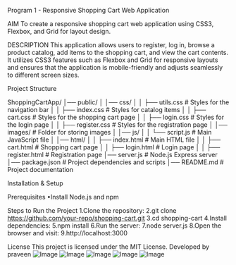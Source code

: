 Program 1 - Responsive Shopping Cart Web Application 



AIM
To create a responsive shopping cart web application using CSS3, Flexbox, and Grid for layout design.

DESCRIPTION
This application allows users to register, log in, browse a product catalog, add items to the shopping cart, and view the cart contents. It utilizes CSS3 features such as Flexbox and Grid for responsive layouts and ensures that the application is mobile-friendly and adjusts seamlessly to different screen sizes.

Project Structure

ShoppingCartApp/
│── public/
│ │── css/
│ │ ├── utils.css # Styles for the navigation bar
│ │ ├── index.css # Styles for catalog items
│ │ ├── cart.css # Styles for the shopping cart page
│ │ ├── login.css # Styles for the login page
│ │ ├── register.css # Styles for the registration page
│ │── images/ # Folder for storing images
│ │── js/
│ │ └── script.js # Main JavaScript file
│ │── html/
│ │ ├── index.html # Main HTML file
│ │ ├── cart.html # Shopping cart page
│ │ ├── login.html # Login page
│ │ ├── register.html # Registration page
│── server.js # Node.js Express server
│── package.json # Project dependencies and scripts
│── README.md # Project documentation

Installation & Setup

Prerequisites
•Install Node.js and npm

Steps to Run the Project
1.Clone the repository:
2.git clone https://github.com/your-repo/shopping-cart.git
3.cd shopping-cart
4.Install dependencies:
5.npm install
6.Run the server:
7.node server.js
8.Open the browser and visit:
9.http://localhost:3000

License
This project is licensed under the MIT License.
Developed by praveen
![Image](https://github.com/user-attachments/assets/0e9010c5-ae7b-4653-ada5-d1c1c5195e33)
![Image](https://github.com/user-attachments/assets/50290c69-8724-412e-ba9e-fef0be51b5b7)
![Image](https://github.com/user-attachments/assets/990e2e1e-9938-44bc-bd23-7d907237e699)
![Image](https://github.com/user-attachments/assets/48618ce9-77fb-48ec-9205-7825560846f6)
![Image](https://github.com/user-attachments/assets/965f633b-8b53-4422-a6ec-59547711ed74)
